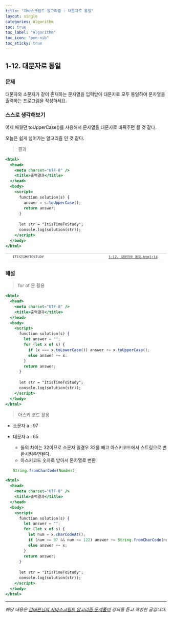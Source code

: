```yaml
---
title: "자바스크립트 알고리즘 : 대문자로 통일"
layout: single
categories: Algorithm
toc: true
toc_label: "Algorithm"
toc_icon: "pen-nib"
toc_sticky: true
---
```


## 1-12. 대문자로 통일

### 문제

대문자와 소문자가 같이 존재하는 문자열을 입력받아 대문자로 모두 통일하여 문자열을 출력하는 프로그램을 작성하세요.

### 스스로 생각해보기

어제 배웠던 toUpperCase()를 사용해서 문자열을 대문자로 바꿔주면 될 것 같다.

오늘은 쉽게 넘어가는 알고리즘 인 것 같다.

> 결과

```jsx
<html>
  <head>
    <meta charset="UTF-8" />
    <title>출력결과</title>
  </head>
  <body>
    <script>
      function solution(s) {
        answer = s.toUpperCase();
        return answer;
      }

      let str = "ItisTimeToStudy";
      console.log(solution(str));
    </script>
  </body>
</html>
```

![1](/assets/images/algorithm/algo12-00001.png)

### 해설

> for of 문 활용

```jsx
<html>
  <head>
    <meta charset="UTF-8" />
    <title>출력결과</title>
  </head>
  <body>
    <script>
      function solution(s) {
        let answer = "";
        for (let x of s) {
          if (x === x.toLowerCase()) answer += x.toUpperCase();
          else answer += x;
        }
        return answer;
      }

      let str = "ItisTimeToStudy";
      console.log(solution(str));
    </script>
  </body>
</html>
```

> 아스키 코드 활용

- 소문자 a : 97
- 대문자 a : 65

  - 둘의 차이는 32이므로 소문자 일경우 32를 빼고 아스키코드에서 스트링으로 변환시켜주면된다.
  - 아스키코드 숫자로 받아서 문자열로 변환

  ```jsx
  String.fromCharCode(Number);
  ```

```jsx
<html>
  <head>
    <meta charset="UTF-8" />
    <title>출력결과</title>
  </head>
  <body>
    <script>
      function solution(s) {
        let answer = "";
        for (let x of s) {
          let num = x.charCodeAt();
          if (num >= 97 && num <= 122) answer += String.fromCharCode(num - 32);
          else answer += x;
        }
        return answer;
      }

      let str = "ItisTimeToStudy";
      console.log(solution(str));
    </script>
  </body>
</html>
```

---

_해당 내용은 [김태원님의 자바스크립트 알고리즘 문제풀이](https://www.inflearn.com/course/%EC%9E%90%EB%B0%94%EC%8A%A4%ED%81%AC%EB%A6%BD%ED%8A%B8-%EC%95%8C%EA%B3%A0%EB%A6%AC%EC%A6%98-%EB%AC%B8%EC%A0%9C%ED%92%80%EC%9D%B4/dashboard) 강의를 듣고 작성한 글입니다._
